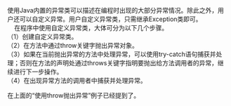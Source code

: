 使用Java内置的异常类可以描述在编程时出现的大部分异常情况。除此之外，用户还可以自定义异常。用户自定义异常类，只需继承Exception类即可。  
    在程序中使用自定义异常类，大体可分为以下几个步骤。  
（1）创建自定义异常类。  
（2）在方法中通过throw关键字抛出异常对象。  
（3）如果在当前抛出异常的方法中处理异常，可以使用try-catch语句捕获并处理；否则在方法的声明处通过throws关键字指明要抛出给方法调用者的异常，继续进行下一步操作。  
（4）在出现异常方法的调用者中捕获并处理异常。

在上面的“使用throw抛出异常”例子已经提到了。

